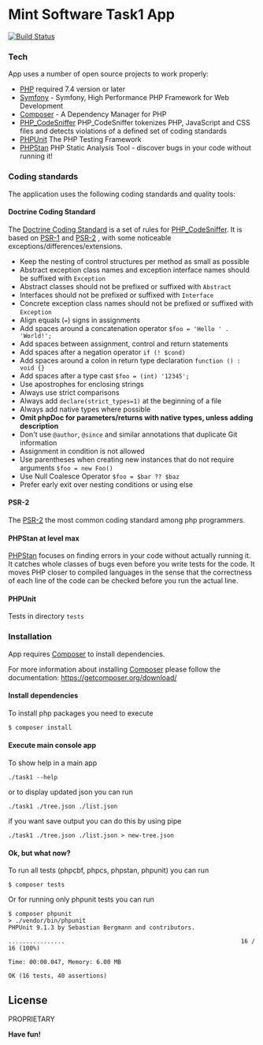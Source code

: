 # Mint Software Task1 App

[![Build Status](https://travis-ci.com/Daniel-Marynicz/MintTask1.svg?branch=master)](https://travis-ci.com/Daniel-Marynicz/MintTask1)


### Tech

App uses a number of open source projects to work properly:
* [PHP] required 7.4 version or later
* [Symfony]  - Symfony, High Performance PHP Framework for Web Development
* [Composer]    - A Dependency Manager for PHP
* [PHP_CodeSniffer] PHP_CodeSniffer tokenizes PHP, JavaScript and CSS files and detects violations of a defined set of coding standards
* [PHPUnit] The PHP Testing Framework
* [PHPStan] PHP Static Analysis Tool - discover bugs in your code without running it!

### Coding standards

The application uses the following coding standards and quality tools:
#### Doctrine Coding Standard
 The [Doctrine Coding Standard] is a set of rules for [PHP_CodeSniffer]. It is based on [PSR-1]
 and [PSR-2] , with some noticeable exceptions/differences/extensions.
 - Keep the nesting of control structures per method as small as possible
 - Abstract exception class names and exception interface names should be suffixed with ``Exception``
 - Abstract classes should not be prefixed or suffixed with ``Abstract``
 - Interfaces should not be prefixed or suffixed with ``Interface``
 - Concrete exception class names should not be prefixed or suffixed with ``Exception``
 - Align equals (``=``) signs in assignments
 - Add spaces around a concatenation operator ``$foo = 'Hello ' . 'World!';``
 - Add spaces between assignment, control and return statements
 - Add spaces after a negation operator ``if (! $cond)``
 - Add spaces around a colon in return type declaration ``function () : void {}``
 - Add spaces after a type cast ``$foo = (int) '12345';``
 - Use apostrophes for enclosing strings
 - Always use strict comparisons
 - Always add ``declare(strict_types=1)`` at the beginning of a file
 - Always add native types where possible
 - **Omit phpDoc for parameters/returns with native types, unless adding description**
 - Don't use ``@author``, ``@since`` and similar annotations that duplicate Git information
 - Assignment in condition is not allowed
 - Use parentheses when creating new instances that do not require arguments ``$foo = new Foo()``
 - Use Null Coalesce Operator ``$foo = $bar ?? $baz``
 - Prefer early exit over nesting conditions or using else
 
#### PSR-2
The [PSR-2] the most common coding standard among php programmers.
#### PHPStan at level max
[PHPStan] focuses on finding errors in your code without actually running it. It catches whole classes of bugs even before you write tests for the code. It moves PHP closer to compiled languages in the sense that the correctness of each line of the code can be checked before you run the actual line.
#### PHPUnit
Tests in directory `tests`

### Installation

App requires [Composer] to install dependencies. 

For more information about installing [Composer] please follow the documentation:
https://getcomposer.org/download/

#### Install dependencies

To install php packages you need to execute

```sh
$ composer install
```

#### Execute main console app

To show help in a main app 

```
./task1 --help
```
or to display updated json you can run

```
./task1 ./tree.json ./list.json
```

if you want save output you can do this by using pipe

```
./task1 ./tree.json ./list.json > new-tree.json
```

#### Ok, but what now?

To run all tests (phpcbf, phpcs, phpstan, phpunit) you can run

```
$ composer tests
``` 
Or for running only phpunit tests you can run

```
$ composer phpunit
> ./vendor/bin/phpunit 
PHPUnit 9.1.3 by Sebastian Bergmann and contributors.

................                                                  16 / 16 (100%)

Time: 00:00.047, Memory: 6.00 MB

OK (16 tests, 40 assertions)
```


License
----

PROPRIETARY

**Have fun!**

[//]: # 
   [PHP]: <https://www.php.net>
   [Symfony]: <http://symfony.com>
   [Docker]: <https://www.docker.com/>
   [Docker Compose]: <https://www.docker.com/>
   [PHPUnit]: <https://phpunit.de>
   [Composer]: <https://getcomposer.org>
   [PHP_CodeSniffer]:  <https://github.com/squizlabs/PHP_CodeSniffer>
   [PHPStan]:   <https://github.com/phpstan/phpstan>
   [Doctrine Coding Standard]:   <https://www.doctrine-project.org/projects/doctrine-coding-standard/en/6.0/reference/index.html#introduction>
   [PSR-2]: <https://www.php-fig.org/psr/psr-2/>
   [PSR-1]: <https://www.php-fig.org/psr/psr-1/>
   [PSR-12]: <https://www.php-fig.org/psr/psr-12/>
   [Behat]: <https://behat.org/>
   [Deptrac]: <https://github.com/sensiolabs-de/deptrac>
   [KnpPaginatorBundle]: <https://github.com/KnpLabs/KnpPaginatorBundle>
   [Behatch contexts]: https://github.com/Behatch/contexts 
    

